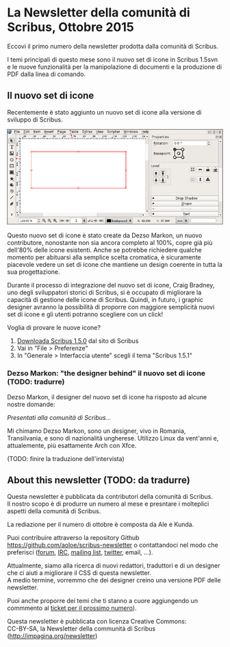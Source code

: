 # La Newsletter della comunità di Scribus, Ottobre 2015

Eccovi il primo numero della newsletter prodotta dalla comunità di Scribus.

I temi principali di questo mese sono il nuovo set di icone in Scribus 1.5svn e le nuove funzionalità per la manipolazione di documenti e la produzione di PDF dalla linea di comando.

## Il nuovo set di icone

Recentemente è stato aggiunto un nuovo set di icone alla versione di sviluppo di Scribus.

![screenshot delle nuove icone](images/icons.png)

Questo nuovo set di icone è stato create da Dezso Markon, un nuovo contributore, nonostante non sia ancora completo al 100%, copre già più dell'80% delle icone esistenti.
Anche se potrebbe richiedere qualche momento per abituarsi alla semplice scelta cromatica, è sicuramente piacevole vedere un set di icone che mantiene un design coerente in tutta la sua progettazione.

Durante il processo di integrazione del nuovo set di icone, Craig Bradney, uno degli sviluppatori storici di Scribus, si è occupato di migliorare la capacità di gestione delle icone di Scribus. Quindi, in futuro, i graphic designer avranno la possibilità di proporre con maggiore semplicità nuovi set di icone e gli utenti potranno scegliere con un click!

Voglia di provare le nuove icone?

1. [Downloada Scribus 1.5.0](http://www.scribus.net/downloads/unstable-branch/) dal sito di Scribus
2. Vai in "File > Preferenze"
3. In "Generale > Interfaccia utente" scegli il tema "Scribus 1.5.1"

### Dezso Markon: "the designer behind" il nuovo set di icone (TODO: tradurre)

Dezso Markon, il designer del nuovo set di icone ha risposto ad alcune nostre domande:

_Presentati alla comunità di Scribus..._

Mi chimamo Dezso Markon, sono un designer, vivo in Romania, Transilvania, e sono di nazionalità ungherese. Utilizzo Linux da vent'anni e, attualemente, più esattamente Arch con Xfce.

(TODO: finire la traduzione dell'intervista)

## About this newsletter (TODO: da tradurre)

Questa newsletter è pubblicata da contributori della comunità di Scribus.  
Il nostro scopo è di produrre un numero al mese e presntare i molteplici aspetti della comunità di Scribus.

La rediazione per il numero di ottobre è composta da Ale e Kunda.

Puoi contribuire attraverso la repository Github <https://github.com/aoloe/scribus-newsletter> o contattandoci nel modo che preferisci ([forum](http://forums.scribus.net), [IRC](http://webchat.freenode.net/?channels=scribus), [mailing list](http://lists.scribus.net), [twitter](https://twitter.com/scribus), email, ...).

Attualmente, siamo alla ricerca di nuovi redattori, traduttori e di un designer che ci aiuti a migliorare il CSS di questa newsletter.  
A medio termine, vorremmo che dei designer creino una versione PDF delle newsletter.

Puoi anche proporre dei temi che ti stanno a cuore aggiungendo un commmento al [ticket per il prossimo numero](https://github.com/aoloe/scribus-newsletter/issues/7)).

Questa newsletter è pubblicata con licenza Creative Commons:  
CC-BY-SA, la Newsletter della communità di Scribus (<http://impagina.org/newsletter>)
